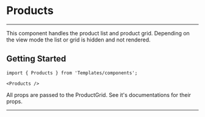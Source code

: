 # Products
---

This component handles the product list and product grid.
Depending on the view mode the list or grid is hidden and not rendered.

## Getting Started

```
import { Products } from 'Templates/components';

<Products />
```

All props are passed to the ProductGrid. See it's documentations for their props.

---
